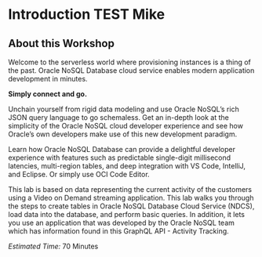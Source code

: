 # Introduction TEST Mike

## About this Workshop

Welcome to the serverless world where provisioning instances is a thing of the
past. Oracle NoSQL Database cloud service enables modern application
development in minutes.

**Simply connect and go.**

Unchain yourself from rigid data modeling and use Oracle NoSQL’s rich JSON query
language to go schemaless. Get an in-depth look at the simplicity of the Oracle
NoSQL cloud developer experience and see how Oracle’s own developers make use of
this new development paradigm.

Learn how Oracle NoSQL Database can provide a
delightful developer experience with features such as predictable single-digit
millisecond latencies, multi-region tables, and deep integration with
VS Code, IntelliJ, and Eclipse. Or simply use OCI Code Editor.

This lab is based on data representing the current activity of the customers
using a Video on Demand streaming application. This lab walks you through the
steps to create tables in Oracle NoSQL Database Cloud Service (NDCS), load data
into the database, and perform basic queries. In addition, it lets you use an
application that was developed by the Oracle NoSQL team which has information
found in this GraphQL API - Activity Tracking.

_Estimated Time:_ 70 Minutes